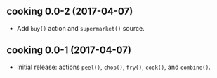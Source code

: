## cooking 0.0-2 (2017-04-07)

- Add `buy()` action and `supermarket()` source.


## cooking 0.0-1 (2017-04-07)

- Initial release: actions `peel()`, `chop()`, `fry()`, `cook()`, and `combine()`.
